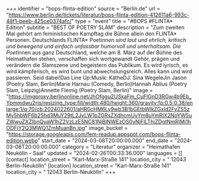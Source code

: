 +++
identifier = "bops-flinta-edition"
source = "Berlin.de"
url = "https://www.berlin.de/tickets/literatur/bops-flinta-edition-412611a6-993c-48f1-beeb-425ce0374afc/"
type = "event"
title = "#BOPS #FLINTA* Edition"
subtitle = "BEST OF POETRY SLAM"
description = "Zum zweiten Mal gehört am feministischen Kampftag die Bühne allein den FLINTA* Personen. Deutschlands FLINTA* Poet*innen sind laut und ehrlich, kritisch und bewegend und einfach unfassbar humorvoll und unterhaltsam. Die Poet*innen aus ganz Deutschland, welche am 8. März auf der Bühne des Heimathafen stehen, verschaffen sich wortgewandt Gehör, prägen und verändern die Slamszene und begeistern das Publikum. Es wird lyrisch, es wird kämpferisch, es wird bunt und abwechslungsreich. Alles kann und wird passieren. Seid dabei!Das Line Up:Musik: KätheDJ: Sina WegeleJin Jason (Poetry Slam, Berlin)Marie Harnau (Comedy, Berlin)Hannah Ablius (Poetry Slam, Leipzig)Annette Flemig (Poetry Slam, Berlin)"
image = "https://imgproxy.berlinonline.net/JhOfggu2USkaFm_CuFIGnD3RGw4b9Eb_Ypmmdwu2ris/resizing_type:fill/width:480/height:360/gravity:fp:0.5:0.38/enlarge:1/q:70/cb:2024022601/aHR0cHM6Ly9wb3B1bGEtbWlkZGxld2FyZS5zMy5hbWF6b25hd3MuY29tL2JvLW1pZGRsZXdhcmUvYm8uYmRlX2NoYW5uZWwuZXZlbnQvaW1hZ2VzLzE5NC81NjBlNWEzOS0yNjFlLThjZDgtNmRjMi1hODFiY2Q3MWQ1ZmMuanBn.jpg"
image_bucket = "https://storage.googleapis.com/fem-readup.appspot.com/bops-flinta-edition.webp"
start_date = "2024-03-08T20:00:00.000"
end_date = "2024-03-08T20:00:00.000"
category = "Literatur"
organizer = "Heimathafen Neukölln - Saal"
updated = "2024-02-26T00:33:36.000"
languages = []
[contact]
location_street = "Karl-Marx-Straße 141"
location_city = " 12043 Berlin-Neukölln"
[location]
location_street = "Karl-Marx-Straße 141"
location_city = " 12043 Berlin-Neukölln"
+++